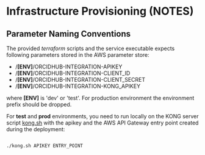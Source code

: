 # Infrastructure Provisioning (NOTES)

## Parameter Naming Conventions

The provided *terraform* scripts and the service executable expects following parameters
stored in the AWS parameter store:

  - /**[ENV]**/ORCIDHUB-INTEGRATION-APIKEY
  - /**[ENV]**/ORCIDHUB-INTEGRATION-CLIENT_ID
  - /**[ENV]**/ORCIDHUB-INTEGRATION-CLIENT_SECRET
  - /**[ENV]**/ORCIDHUB-INTEGRATION-KONG_APIKEY

where **[ENV]** is 'dev' or 'test'. For production environment the environment prefix should be dropped.

For **test** and **prod** environments, you need to run locally on the KONG server script [kong.sh](kong.sh) with the apikey and the AWS API Gateway entry point created during the deployment:

```sh

./kong.sh APIKEY ENTRY_POINT

```
